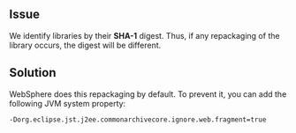 <!--
title: "Why Open Source Libraries In An Application May Show Up As Unknown"
description: "Explanation of open source libraries showing up as unknown"
tags: "troubleshoot setup FAQ TeamServer Websphere libraries"
-->

## Issue

We identify libraries by their **SHA-1** digest. Thus, if any repackaging of the library occurs, the digest will be different.


## Solution

WebSphere does this repackaging by default. To prevent it, you can add the following JVM system property:

```-Dorg.eclipse.jst.j2ee.commonarchivecore.ignore.web.fragment=true```
